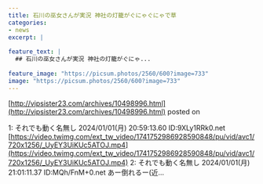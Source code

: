 ```yaml
---
title: 石川の巫女さんが実況 神社の灯籠がぐにゃぐにゃで草
categories:
- news
excerpt: |
  
feature_text: |
  ## 石川の巫女さんが実況 神社の灯籠がぐにゃ...
  
feature_image: "https://picsum.photos/2560/600?image=733"
image: "https://picsum.photos/2560/600?image=733"
---
```


[http://vipsister23.com/archives/10498996.html](http://vipsister23.com/archives/10498996.html)
posted on 

<!--more-->

1: それでも動く名無し 2024/01/01(月) 20:59:13.60 ID:9XLy1RRk0.net [https://video.twimg.com/ext_tw_video/1741752986928590848/pu/vid/avc1/720x1256/_UyEY3UiKUc5ATOJ.mp4](https://video.twimg.com/ext_tw_video/1741752986928590848/pu/vid/avc1/720x1256/_UyEY3UiKUc5ATOJ.mp4) 2: それでも動く名無し 2024/01/01(月) 21:01:11.37 ID:MQh/FnM+0.net あー倒れるー(近...
